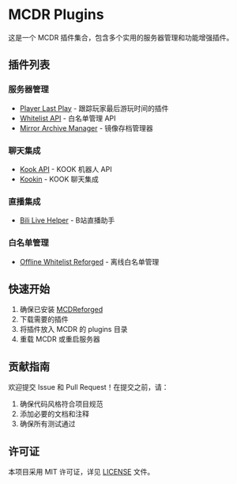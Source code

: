 # MCDR Plugins

这是一个 MCDR 插件集合，包含多个实用的服务器管理和功能增强插件。

## 插件列表

### 服务器管理
- [Player Last Play](plugins/player_last_play.md) - 跟踪玩家最后游玩时间的插件
- [Whitelist API](plugins/whitelist_api.md) - 白名单管理 API
- [Mirror Archive Manager](plugins/mirror_archive_manager.md) - 镜像存档管理器

### 聊天集成
- [Kook API](plugins/kook_api.md) - KOOK 机器人 API
- [Kookin](plugins/kookin.md) - KOOK 聊天集成

### 直播集成
- [Bili Live Helper](plugins/bili_live_helper.md) - B站直播助手

### 白名单管理
- [Offline Whitelist Reforged](plugins/offline_whitelist_reforged.md) - 离线白名单管理

## 快速开始

1. 确保已安装 [MCDReforged](https://github.com/Fallen-Breath/MCDReforged)
2. 下载需要的插件
3. 将插件放入 MCDR 的 plugins 目录
4. 重载 MCDR 或重启服务器

## 贡献指南

欢迎提交 Issue 和 Pull Request！在提交之前，请：

1. 确保代码风格符合项目规范
2. 添加必要的文档和注释
3. 确保所有测试通过

## 许可证

本项目采用 MIT 许可证，详见 [LICENSE](LICENSE) 文件。

